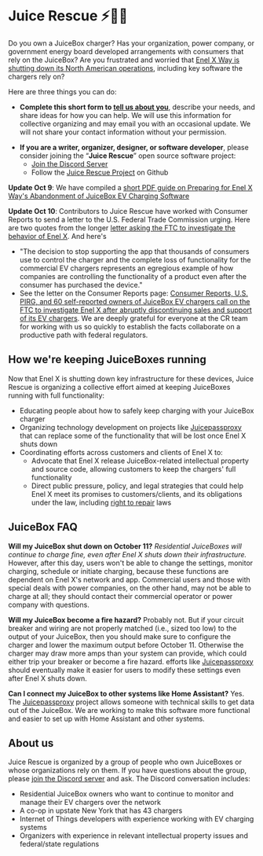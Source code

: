 # Juice Rescue ⚡🔌🚗

Do you own a JuiceBox charger? Has your organization, power company, or government energy board developed arrangements with consumers that rely on the JuiceBox? Are you frustrated and worried that [Enel X Way is shutting down its North American operations](https://www.juiceboxnorthamerica.com/), including key software the chargers rely on?

Here are three things you can do:

* **Complete this short form to <a href="https://forms.gle/pz8iPAYeZ7cu3ZTq7" class="button">tell us about you</a>**, describe your needs, and share ideas for how you can help. We will use this information for collective organizing and may email you with an occasional update. We will not share your contact information without your permission.
<!--* **Add your story in the comments below**, if you want journalists and consumer advocacy groups to see your story-->
* **If you are a writer, organizer, designer, or software developer**, please consider joining the “**Juice Rescue**” open source software project:  
  * [Join the Discord Server](https://discord.gg/rBgbGZsA)
  * Follow the [Juice Rescue Project](https://github.com/JuiceRescue) on Github

**Update Oct 9**: We have compiled a [short PDF guide on Preparing for Enel X Way's Abandonment of JuiceBox EV Charging Software](documents/2024-10-09-preparing-for-enel-x-juicebox-software-abandonment.pdf)

**Update Oct 10**: Contributors to Juice Rescue have worked with Consumer Reports to send a letter to the U.S. Federal Trade Commission urging. Here are two quotes from the longer [letter asking the FTC to investigate the behavior of Enel X](documents/2024-10-10-Juicebox-letter-to-FTC.pdf). And here's 
* "The decision to stop supporting the app that thousands of consumers use to control the charger and the complete loss of functionality for the commercial EV chargers represents an egregious example of how companies are controlling the functionality of a product even after the consumer has purchased the device."
* See the letter on the Consumer Reports page: [Consumer Reports, U.S. PIRG, and 60 self-reported owners of JuiceBox EV chargers call on the FTC to investigate Enel X after abruptly discontinuing sales and support of its EV chargers](https://advocacy.consumerreports.org/research/consumer-reports-u-s-pirg-and-60-self-reported-owners-of-juicebox-ev-chargers-call-on-the-ftc-to-investigate-enel-x-after-abruptly-discontinuing-sales-and-support-of-its-ev-chargers/). We are deeply grateful for everyone at the CR team for working with us so quickly to establish the facts collaborate on a productive path with federal regulators.

## How we're keeping JuiceBoxes running

Now that Enel X is shutting down key infrastructure for these devices, Juice Rescue is organizing a collective effort aimed at keeping JuiceBoxes running with full functionality:

* Educating people about how to safely keep charging with your JuiceBox charger
* Organizing technology development on projects like [Juicepassproxy](https://github.com/JuiceRescue/juicepassproxy) that can replace some of the functionality that will be lost once Enel X shuts down
* Coordinating efforts across customers and clients of Enel X to:
  * Advocate that Enel X release JuiceBox-related intellectual property and source code, allowing customers to keep the chargers' full functionality
  * Direct public pressure, policy, and legal strategies that could help Enel X meet its promises to customers/clients, and its obligations under the law, including [right to repair](https://en.wikipedia.org/wiki/Right_to_repair) laws

## JuiceBox FAQ

**Will my JuiceBox shut down on October 11?** *Residential JuiceBoxes will continue to charge fine, even after Enel X shuts down their infrastructure.* However, after this day, users won't be able to change the settings, monitor charging, schedule or initiate charging, because these functions are dependent on Enel X's network and app. Commercial users and those with special deals with power companies, on the other hand, may not be able to charge at all; they should contact their commercial operator or power company with questions.

**Will my JuiceBox become a fire hazard?** Probably not. But if your circuit breaker and wiring are not properly matched (i.e., sized too low) to the output of your JuiceBox, then you should make sure to configure the charger and lower the maximum output before October 11. Otherwise the charger may draw more amps than your system can provide, which could either trip your breaker or become a fire hazard. efforts like [Juicepassproxy](https://github.com/JuiceRescue/juicepassproxy) should eventually make it easier for users to modify these settings even after Enel X shuts down.

**Can I connect my JuiceBox to other systems like Home Assistant?** Yes. The [Juicepassproxy](https://github.com/JuiceRescue/juicepassproxy) project allows someone with technical skills to get data out of the JuiceBox. We are working to make this software more functional and easier to set up with Home Assistant and other systems.

## About us
Juice Rescue is organized by a group of people who own JuiceBoxes or whose organizations rely on them. If you have questions about the group, please [join the Discord server](https://discord.gg/rBgbGZsA) and ask. The Discord conversation includes:

* Residential JuiceBox owners who want to continue to monitor and manage their EV chargers over the network
* A co-op in upstate New York that has 43 chargers
* Internet of Things developers with experience working with EV charging systems
* Organizers with experience in relevant intellectual property issues and federal/state regulations

<!-- - Dr. [J. Nathan Matias](https://natematias.com/), on the tech team at the Ithaca Ecovillage, a community that uses 43 JuiceBox chargers   
- (other organizers add your name and/or username here) -->
